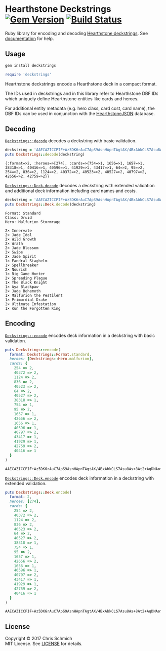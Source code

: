 # Hearthstone Deckstrings [![Gem Version](https://badge.fury.io/rb/deckstrings.svg)](http://rubygems.org/gems/deckstrings) [![Build Status](https://travis-ci.org/schmich/hearthstone-deckstrings.svg?branch=master)](https://travis-ci.org/schmich/hearthstone-deckstrings)

Ruby library for encoding and decoding [Hearthstone deckstrings](https://hearthsim.info/docs/deckstrings/). See [documentation](http://www.rubydoc.info/github/schmich/hearthstone-deckstrings) for help.

## Usage

```bash
gem install deckstrings
```

```ruby
require 'deckstrings'
```

Hearthstone deckstrings encode a Hearthstone deck in a compact format.

The IDs used in deckstrings and in this library refer to Hearthstone DBF IDs which uniquely define Hearthstone entities like cards and heroes.

For additional entity metadata (e.g. hero class, card cost, card name), the DBF IDs can be used in conjunction with the [HearthstoneJSON](https://hearthstonejson.com/) database.

## Decoding

[`Deckstrings::decode`](http://www.rubydoc.info/github/schmich/hearthstone-deckstrings/Deckstrings#decode-class_method) decodes a deckstring with basic validation.

```ruby
deckstring = 'AAECAZICCPIF+Az5DK6rAuC7ApS9AsnHApnTAgtAX/4BxAbkCLS7Asu8As+8At2+AqDNAofOAgA='
puts Deckstrings::decode(deckstring)
```

```text
{:format=>2, :heroes=>[274], :cards=>{754=>1, 1656=>1, 1657=>1, 38318=>1, 40416=>1, 40596=>1, 41929=>1, 43417=>1, 64=>2, 95=>2, 254=>2, 836=>2, 1124=>2, 40372=>2, 40523=>2, 40527=>2, 40797=>2, 42656=>2, 42759=>2}}
```

[`Deckstrings::Deck.decode`](http://www.rubydoc.info/github/schmich/hearthstone-deckstrings/Deckstrings/Deck#decode-class_method) decodes a deckstring with extended validation and additional deck information including card names and costs.

```ruby
deckstring = 'AAECAZICCPIF+Az5DK6rAuC7ApS9AsnHApnTAgtAX/4BxAbkCLS7Asu8As+8At2+AqDNAofOAgA='
puts Deckstrings::Deck.decode(deckstring)
```

```text
Format: Standard
Class: Druid
Hero: Malfurion Stormrage

2× Innervate
2× Jade Idol
2× Wild Growth
2× Wrath
2× Jade Blossom
2× Swipe
2× Jade Spirit
1× Fandral Staghelm
1× Spellbreaker
2× Nourish
1× Big Game Hunter
2× Spreading Plague
1× The Black Knight
1× Aya Blackpaw
2× Jade Behemoth
1× Malfurion the Pestilent
1× Primordial Drake
2× Ultimate Infestation
1× Kun the Forgotten King
```

## Encoding

[`Deckstrings::encode`](http://www.rubydoc.info/github/schmich/hearthstone-deckstrings/Deckstrings#encode-class_method) encodes deck information in a deckstring with basic validation.

```ruby
puts Deckstrings::encode(
  format: Deckstrings::Format.standard,
  heroes: [Deckstrings::Hero.malfurion],
  cards: {
    254 => 2,
    40372 => 2,
    1124 => 2,
    836 => 2,
    40523 => 2,
    64 => 2,
    40527 => 2,
    38318 => 1,
    754 => 1,
    95 => 2,
    1657 => 1,
    42656 => 2,
    1656 => 1,
    40596 => 1,
    40797 => 2,
    43417 => 1,
    41929 => 1,
    42759 => 2,
    40416 => 1    
  }
)
```

```text
AAECAZICCPIF+Az5DK6rAuC7ApS9AsnHApnTAgtAX/4BxAbkCLS7Asu8As+8At2+AqDNAofOAgA=
```

[`Deckstrings::Deck.encode`](http://www.rubydoc.info/github/schmich/hearthstone-deckstrings/Deckstrings/Deck#encode-class_method) encodes deck information in a deckstring with extended validation.

```ruby
puts Deckstrings::Deck.encode(
  format: 2,
  heroes: [274],
  cards: {
    254 => 2,
    40372 => 2,
    1124 => 2,
    836 => 2,
    40523 => 2,
    64 => 2,
    40527 => 2,
    38318 => 1,
    754 => 1,
    95 => 2,
    1657 => 1,
    42656 => 2,
    1656 => 1,
    40596 => 1,
    40797 => 2,
    43417 => 1,
    41929 => 1,
    42759 => 2,
    40416 => 1    
  }
)
```

```text
AAECAZICCPIF+Az5DK6rAuC7ApS9AsnHApnTAgtAX/4BxAbkCLS7Asu8As+8At2+AqDNAofOAgA=
```

## License

Copyright &copy; 2017 Chris Schmich  
MIT License. See [LICENSE](LICENSE) for details.
